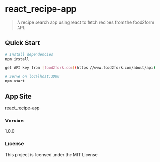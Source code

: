 # react_recipe-app

> A recipe search app using react to fetch recipes from the food2form API.


## Quick Start

```bash
# Install dependencies
npm install

get API key from [food2fork.com](https://www.food2fork.com/about/api)

# Serve on localhost:3000
npm start

```

## App Site

[react_recipe-app](https://stan-recipes.netlify.com/) 

### Version

1.0.0

### License

This project is licensed under the MIT License
